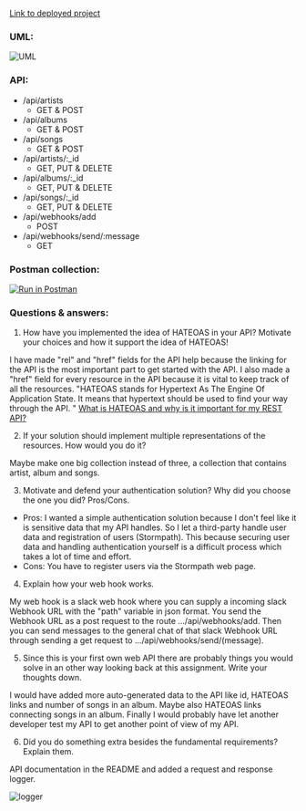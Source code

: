 
[Link to deployed project](https://themusicapi.herokuapp.com/)

### UML:

![UML](http://i.imgur.com/RJaFiVo.png)

### API:

* /api/artists
    - GET & POST
* /api/albums
    - GET & POST
* /api/songs
    - GET & POST
* /api/artists/:_id
    - GET, PUT & DELETE
* /api/albums/:_id
    - GET, PUT & DELETE
* /api/songs/:_id
    - GET, PUT & DELETE
* /api/webhooks/add
    - POST
* /api/webhooks/send/:message
    - GET

### Postman collection:

[![Run in Postman](https://run.pstmn.io/button.svg)](https://app.getpostman.com/run-collection/7dd9dc2ad42cf8e199c7)

### Questions & answers:

1. How have you implemented the idea of HATEOAS in your API? Motivate your choices and how it support the idea of HATEOAS!

I have made "rel" and "href" fields for the API help because the linking for the API is the most important part to get started with the API.
I also made a "href" field for every resource in the API because it is vital to keep track of all the resources. 
"HATEOAS stands for Hypertext As The Engine Of Application State. It means that hypertext should be used to find your way through the API. " 
[What is HATEOAS and why is it important for my REST API?](http://restcookbook.com/Basics/hateoas/)

2. If your solution should implement multiple representations of the resources. How would you do it?

Maybe make one big collection instead of three, a collection that contains artist, album and songs.

3. Motivate and defend your authentication solution? Why did you choose the one you did? Pros/Cons.

* Pros:
I wanted a simple authentication solution because I don't feel like it is sensitive data that my API handles. So I let a third-party handle user data and registration of users (Stormpath). 
This because securing user data and handling authentication yourself is a difficult process which takes a lot of time and effort.
* Cons:
You have to register users via the Stormpath web page.

4. Explain how your web hook works.

My web hook is a slack web hook where you can supply a incoming slack Webhook URL with the "path" variable in json format.
You send the Webhook URL as a post request to the route .../api/webhooks/add.
Then you can send messages to the general chat of that slack Webhook URL through sending a get request
to .../api/webhooks/send/(message).

5. Since this is your first own web API there are probably things you would solve in an other way looking back at this assignment. Write your thoughts down.

I would have added more auto-generated data to the API like id, HATEOAS links and number of songs in an album. Maybe also HATEOAS links connecting songs in an album. 
Finally I would probably have let another developer test my API to get another point of view of my API. 

6. Did you do something extra besides the fundamental requirements? Explain them.

API documentation in the README and added a request and response logger.

![logger](http://i.imgur.com/4yau7Cd.png)


